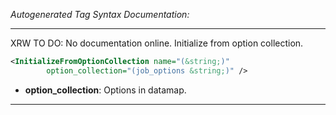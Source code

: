 _Autogenerated Tag Syntax Documentation:_

---
XRW TO DO: No documentation online. Initialize from option collection.

```xml
<InitializeFromOptionCollection name="(&string;)"
        option_collection="(job_options &string;)" />
```

-   **option_collection**: Options in datamap.

---
